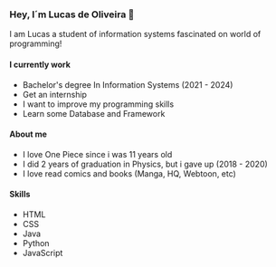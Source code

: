 <h3> Hey, I´m Lucas de Oliveira 👋</h3>


<p> I am Lucas a student of information systems fascinated on world of programming!</p>

<h4> I currently work </h4>
<ul>
  <li> Bachelor's degree In Information Systems (2021 - 2024)</li>
  <li> Get an internship</li>
  <li> I want to improve my programming skills</li>
  <li> Learn some Database and Framework</li>
</ul>

<h4> About me </h4>
<ul>
  <li> I love One Piece since i was 11 years old</li>
  <li> I did 2 years of graduation in Physics, but i gave up (2018 - 2020)</li>
  <li> I love read comics and books (Manga, HQ, Webtoon, etc)</li>
</ul>

<h4> Skills </h4>
<ul>
  <li> HTML</li>
  <li> CSS </li>
  <li> Java   </li>
  <li> Python</li>
  <li> JavaScript </li>
</ul>


<!---
LusgaO/LusgaO is a ✨ special ✨ repository because its `README.md` (this file) appears on your GitHub profile.
You can click the Preview link to take a look at your changes.
--->
